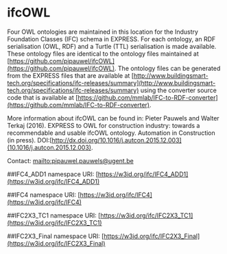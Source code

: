 # ifcOWL
Four OWL ontologies are maintained in this location for the Industry Foundation Classes (IFC) schema in EXPRESS. For each ontology, an RDF serialisation (OWL, RDF) and a Turtle (TTL) serialisation is made available. These ontology files are identical to the ontology files maintained at [https://github.com/pipauwel/ifcOWL](https://github.com/pipauwel/ifcOWL). The ontology files can be generated from the EXPRESS files that are available at [http://www.buildingsmart-tech.org/specifications/ifc-releases/summary](http://www.buildingsmart-tech.org/specifications/ifc-releases/summary) using the converter source code that is available at [https://github.com/mmlab/IFC-to-RDF-converter](https://github.com/mmlab/IFC-to-RDF-converter).

More information about ifcOWL can be found in: Pieter Pauwels and Walter Terkaj (2016). EXPRESS to OWL for construction industry: towards a recommendable and usable ifcOWL ontology. Automation in Construction (in press). DOI:[http://dx.doi.org/10.1016/j.autcon.2015.12.003](10.1016/j.autcon.2015.12.003).

Contact: [mailto:pipauwel.pauwels@ugent.be](pipauwel.pauwels@ugent.be)

##IFC4_ADD1
namespace URI: [https://w3id.org/ifc/IFC4_ADD1](https://w3id.org/ifc/IFC4_ADD1)

##IFC4
namespace URI: [https://w3id.org/ifc/IFC4](https://w3id.org/ifc/IFC4)

##IFC2X3_TC1
namespace URI: [https://w3id.org/ifc/IFC2X3_TC1](https://w3id.org/ifc/IFC2X3_TC1)

##IFC2X3_Final
namespace URI: [https://w3id.org/ifc/IFC2X3_Final](https://w3id.org/ifc/IFC2X3_Final)



